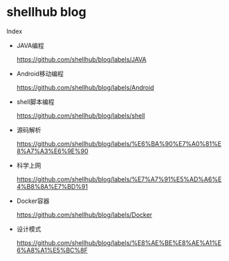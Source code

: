 # shellhub blog

Index

* JAVA编程

  https://github.com/shellhub/blog/labels/JAVA

* Android移动编程

  https://github.com/shellhub/blog/labels/Android

* shell脚本编程

  https://github.com/shellhub/blog/labels/shell

* 源码解析

  https://github.com/shellhub/blog/labels/%E6%BA%90%E7%A0%81%E8%A7%A3%E6%9E%90

* 科学上网

  https://github.com/shellhub/blog/labels/%E7%A7%91%E5%AD%A6%E4%B8%8A%E7%BD%91

* Docker容器

  https://github.com/shellhub/blog/labels/Docker

* 设计模式

  https://github.com/shellhub/blog/labels/%E8%AE%BE%E8%AE%A1%E6%A8%A1%E5%BC%8F
